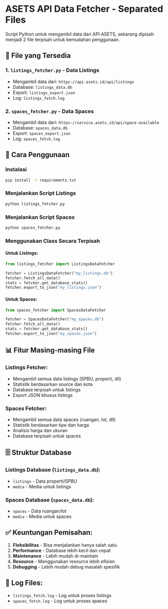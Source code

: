 # ASETS API Data Fetcher - Separated Files

Script Python untuk mengambil data dari API ASETS, sekarang dipisah menjadi 2 file terpisah untuk kemudahan penggunaan.

## 📁 File yang Tersedia

### 1. `listings_fetcher.py` - Data Listings
- Mengambil data dari: `https://api.asets.id/api/listings`
- Database: `listings_data.db`
- Export: `listings_export.json`
- Log: `listings_fetch.log`

### 2. `spaces_fetcher.py` - Data Spaces  
- Mengambil data dari: `https://service.asets.id/api/space-available`
- Database: `spaces_data.db`
- Export: `spaces_export.json`
- Log: `spaces_fetch.log`

## 🚀 Cara Penggunaan

### Instalasi
```bash
pip install -r requirements.txt
```

### Menjalankan Script Listings
```bash
python listings_fetcher.py
```

### Menjalankan Script Spaces
```bash
python spaces_fetcher.py
```

### Menggunakan Class Secara Terpisah

#### Untuk Listings:
```python
from listings_fetcher import ListingsDataFetcher

fetcher = ListingsDataFetcher("my_listings.db")
fetcher.fetch_all_data()
stats = fetcher.get_database_stats()
fetcher.export_to_json("my_listings.json")
```

#### Untuk Spaces:
```python
from spaces_fetcher import SpacesDataFetcher

fetcher = SpacesDataFetcher("my_spaces.db")
fetcher.fetch_all_data()
stats = fetcher.get_database_stats()
fetcher.export_to_json("my_spaces.json")
```

## 📊 Fitur Masing-masing File

### Listings Fetcher:
- Mengambil semua data listings (SPBU, properti, dll)
- Statistik berdasarkan source dan kota
- Database terpisah untuk listings
- Export JSON khusus listings

### Spaces Fetcher:
- Mengambil semua data spaces (ruangan, lot, dll)
- Statistik berdasarkan tipe dan harga
- Analisis harga dan ukuran
- Database terpisah untuk spaces

## 🗄️ Struktur Database

### Listings Database (`listings_data.db`):
- `listings` - Data properti/SPBU
- `media` - Media untuk listings

### Spaces Database (`spaces_data.db`):
- `spaces` - Data ruangan/lot
- `media` - Media untuk spaces

## ✅ Keuntungan Pemisahan:

1. **Fleksibilitas** - Bisa menjalankan hanya salah satu
2. **Performance** - Database lebih kecil dan cepat
3. **Maintenance** - Lebih mudah di-maintain
4. **Resource** - Menggunakan resource lebih efisien
5. **Debugging** - Lebih mudah debug masalah spesifik

## 📝 Log Files:
- `listings_fetch.log` - Log untuk proses listings
- `spaces_fetch.log` - Log untuk proses spaces






